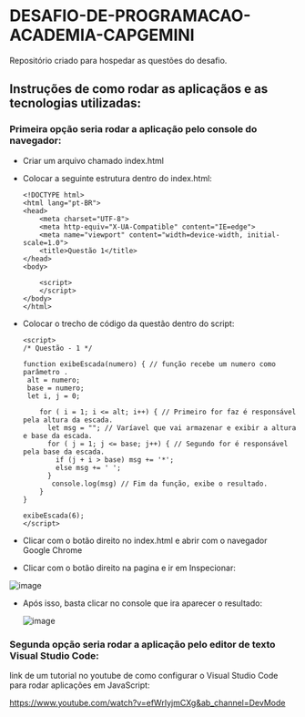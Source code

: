 # DESAFIO-DE-PROGRAMACAO-ACADEMIA-CAPGEMINI
Repositório criado para hospedar as questões do desafio. 

## Instruções de como rodar as aplicaçãos e as tecnologias utilizadas:

### Primeira opção seria rodar a aplicação pelo console do navegador:

- Criar um arquivo chamado index.html
- Colocar a seguinte estrutura dentro do index.html:
  ```
  <!DOCTYPE html>
  <html lang="pt-BR">
  <head>
      <meta charset="UTF-8">
      <meta http-equiv="X-UA-Compatible" content="IE=edge">
      <meta name="viewport" content="width=device-width, initial-scale=1.0">
      <title>Questão 1</title>
  </head>
  <body>

      <script>
      </script>
  </body>
  </html>
  ```
 - Colocar o trecho de código da questão dentro do script: 
 
      ```
      <script>
     /* Questão - 1 */
      
      function exibeEscada(numero) { // função recebe um numero como parâmetro .
       alt = numero;  
       base = numero;
       let i, j = 0;

          for ( i = 1; i <= alt; i++) { // Primeiro for faz é responsável pela altura da escada.
            let msg = ""; // Varíavel que vai armazenar e exibir a altura e base da escada.
            for ( j = 1; j <= base; j++) { // Segundo for é responsável pela base da escada.
              if (j + i > base) msg += '*';
              else msg += ' ';
            }
             console.log(msg) // Fim da função, exibe o resultado.
          }
      }

      exibeEscada(6);
      </script>
      ```
  
  - Clicar com o botão direito no index.html e abrir com o navegador Google Chrome
  - Clicar com o botão direito na pagina e ir em Inspecionar:
  
   ![image](https://user-images.githubusercontent.com/56409084/155053725-8b0326f4-7d6b-494f-81b6-a59c6018686f.png)
   
  - Após isso, basta clicar no console que ira aparecer o resultado:
     
    ![image](https://user-images.githubusercontent.com/56409084/155053892-88d54b92-c151-4ac2-b8ff-5b6577072b1d.png)



### Segunda opção seria rodar a aplicação pelo editor de texto Visual Studio Code:

link de um tutorial no youtube de como configurar o Visual Studio Code para rodar aplicações em JavaScript: 

https://www.youtube.com/watch?v=efWrIyjmCXg&ab_channel=DevMode

  
   

